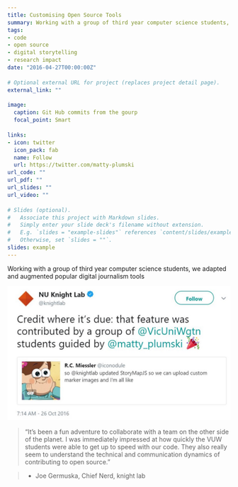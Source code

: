 ```yaml
---
title: Customising Open Source Tools
summary: Working with a group of third year computer science students, we adapted and augmented popular digital journalism tools
tags:
- code
- open source
- digital storytelling
- research impact
date: "2016-04-27T00:00:00Z"

# Optional external URL for project (replaces project detail page).
external_link: ""

image:
  caption: Git Hub commits from the gourp
  focal_point: Smart

links:
- icon: twitter
  icon_pack: fab
  name: Follow
  url: https://twitter.com/matty-plumski
url_code: ""
url_pdf: ""
url_slides: ""
url_video: ""

# Slides (optional).
#   Associate this project with Markdown slides.
#   Simply enter your slide deck's filename without extension.
#   E.g. `slides = "example-slides"` references `content/slides/example-slides.md`.
#   Otherwise, set `slides = ""`.
slides: example
---
```


Working with a group of third year computer science students, we adapted and augmented popular digital journalism tools

![Twitter kudos](kudosTweet.jpg)

> “It’s been a fun adventure to collaborate with a team on the other side of the planet. I was immediately impressed at how quickly the VUW students were able to get up to speed with our code. They also really seem to understand the technical and communication dynamics of contributing to open source.”
	
>	- Joe Germuska, Chief Nerd, knight lab
